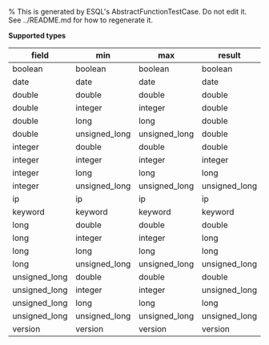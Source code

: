 % This is generated by ESQL's AbstractFunctionTestCase. Do not edit it. See ../README.md for how to regenerate it.

**Supported types**

| field | min | max | result |
| --- | --- | --- | --- |
| boolean | boolean | boolean | boolean |
| date | date | date | date |
| double | double | double | double |
| double | integer | integer | double |
| double | long | long | double |
| double | unsigned_long | unsigned_long | double |
| integer | double | double | double |
| integer | integer | integer | integer |
| integer | long | long | long |
| integer | unsigned_long | unsigned_long | unsigned_long |
| ip | ip | ip | ip |
| keyword | keyword | keyword | keyword |
| long | double | double | double |
| long | integer | integer | long |
| long | long | long | long |
| long | unsigned_long | unsigned_long | unsigned_long |
| unsigned_long | double | double | double |
| unsigned_long | integer | integer | unsigned_long |
| unsigned_long | long | long | long |
| unsigned_long | unsigned_long | unsigned_long | unsigned_long |
| version | version | version | version |

